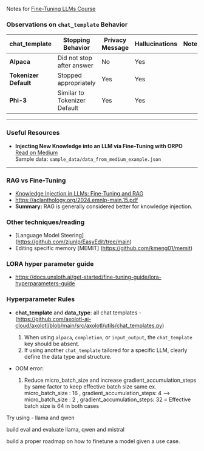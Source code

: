 Notes for [Fine-Tuning LLMs Course](https://maven.com/parlance-labs/fine-tuning)



### Observations on `chat_template` Behavior

| chat_template        | Stopping Behavior                | Privacy Message       | Hallucinations | Notes                       |
|----------------------|----------------------------------|-----------------------|----------------|-----------------------------|
| **Alpaca**           | Did not stop after answer        | No                    | Yes            |                             |
| **Tokenizer Default**| Stopped appropriately            | Yes                   | Yes            |                             |
| **Phi-3**            | Similar to Tokenizer Default     | Yes                   | Yes            |                             |

---

### Useful Resources

- **Injecting New Knowledge into an LLM via Fine-Tuning with ORPO**  
    [Read on Medium](https://medium.com/@celsoaf/injecting-new-knowledge-into-an-llm-via-fine-tuning-with-orpo-017d3bfdb11b)  
    Sample data: `sample_data/data_from_medium_example.json`

---

### RAG vs Fine-Tuning

- [Knowledge Injection in LLMs: Fine-Tuning and RAG](https://zilliz.com/blog/knowledge-injection-in-llms-fine-tuning-and-rag)
- https://aclanthology.org/2024.emnlp-main.15.pdf
- **Summary:** RAG is generally considered better for knowledge injection.


### Other techniques/reading
 - [Language Model Steering] (https://github.com/zjunlp/EasyEdit/tree/main)
 - Editing specific memory [MEMIT] (https://github.com/kmeng01/memit)



### LORA hyper parameter guide
 - https://docs.unsloth.ai/get-started/fine-tuning-guide/lora-hyperparameters-guide



### Hyperparameter Rules

- **chat_template** and **data_type**:
    all chat templates - (https://github.com/axolotl-ai-cloud/axolotl/blob/main/src/axolotl/utils/chat_templates.py)
    1. When using `alpaca`, `completion`, or `input_output`, the `chat_template` key should be absent.
    2. If using another `chat_template` tailored for a specific LLM, clearly define the data type and structure.

- OOM error:
    1. Reduce micro_batch_size and increase gradient_accumulation_steps by same factor to keep effective batch size same
        ex. micro_batch_size : 16 , gradient_accumulation_steps: 4 --> micro_batch_size : 2 , gradient_accumulation_steps: 32 = Effective batch size is 64 in both cases


Try using - llama and qwen


build eval and evaluate llama, qwen and mistral

build a proper roadmap on how to finetune a model given a use case.